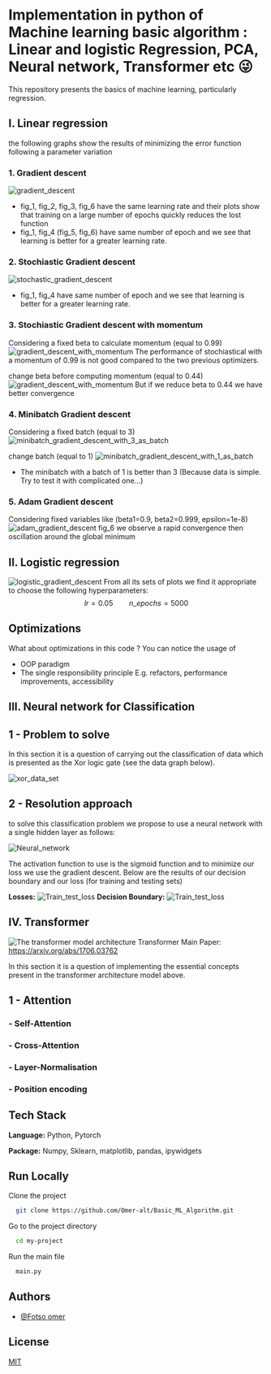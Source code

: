 # Implementation in python of Machine learning basic algorithm : Linear and logistic Regression, PCA, Neural network, Transformer etc 😜

This repository presents the basics of machine learning, particularly regression.

## I. Linear regression

the following graphs show the results of minimizing the error function following a parameter variation

### 1. Gradient descent
![gradient_descent](/public/assets/Graddient_descent.png)
- fig_1, fig_2, fig_3, fig_6  have the same learning rate and their plots show that training on a large number of epochs quickly reduces the lost function
- fig_1, fig_4 (fig_5, fig_6) have same number of epoch and we see that learning is better for a greater learning rate.


### 2. Stochiastic Gradient descent
![stochastic_gradient_descent](/public/assets/Stochiastic_gradient_descent.png)
- fig_1, fig_4  have same number of epoch and we see that learning is better for a greater learning rate.  

### 3. Stochiastic Gradient descent with momentum
Considering a fixed beta to calculate momentum  (equal to 0.99)
![gradient_descent_with_momentum](/public/assets/Stochiastic_with_momentum_099.png)
The performance of stochiastical with a momentum of 0.99 is not good compared to the two previous optimizers.

change beta before computing momentum  (equal to 0.44)
![gradient_descent_with_momentum](/public/assets/Sgd_momentum_044.png)
But if we reduce beta to 0.44 we have better convergence

### 4. Minibatch Gradient descent 
Considering a fixed batch (equal to 3)
![minibatch_gradient_descent_with_3_as_batch](/public/assets/Minibatch_gradient_descent_3.png)

change batch (equal to 1)
![minibatch_gradient_descent_with_1_as_batch](/public/assets/Minibach_1.png)
- The minibatch with a batch of 1 is better than 3 (Because data is simple. Try to test it with complicated one...)

### 5. Adam Gradient descent
Considering fixed variables like (beta1=0.9, beta2=0.999, epsilon=1e-8) 
![adam_gradient_descent](/public/assets/adam_gradient_descent.png)
fig_6 we observe a rapid convergence then oscillation around the global minimum

## II. Logistic regression

![logistic_gradient_descent](/public/assets/Logistique_regression1.png)
From all its sets of plots we find it appropriate to choose the following hyperparameters:  $$lr = 0.05  \qquad n\_epochs = 5000$$

## Optimizations

What about optimizations in this code ? You can notice the usage of
-  OOP paradigm
- The single responsibility principle
E.g. refactors, performance improvements, accessibility
## III. Neural network for Classification
## 1 - Problem to solve
In this section it is a question of carrying out the classification of data which is presented as the Xor logic gate (see the data graph below).

![xor_data_set](/public/assets/xor_data_set.png)

## 2 - Resolution approach
to solve this classification problem we propose to use a neural network with a single hidden layer as follows:

![Neural_network](/public/assets/Neural1-Page-2.png)

The activation function to use is the sigmoid function and to minimize our loss we use the gradient descent. Below are the results of our decision boundary and our loss (for training and testing sets)

**Losses:** 
![Train_test_loss](/public/assets/Losses.png)
**Decision Boundary:** 
![Train_test_loss](/public/assets/decision_boundary.png)

## IV. Transformer 
![The transformer model architecture](https://i.stack.imgur.com/eAKQu.png)
Transformer Main Paper: https://arxiv.org/abs/1706.03762

In this section it is a question of implementing the essential concepts present in the transformer architecture model above.

## 1 - Attention
### -  Self-Attention
### -  Cross-Attention
### -  Layer-Normalisation
### -  Position encoding



## Tech Stack

**Language:** Python, Pytorch

**Package:** Numpy, Sklearn, matplotlib, pandas, ipywidgets

## Run Locally

Clone the project

```bash
  git clone https://github.com/Omer-alt/Basic_ML_Algorithm.git
```

Go to the project directory

```bash
  cd my-project
```

Run the main file

```bash
  main.py
```



## Authors

- [@Fotso omer](https://portfolio-omer-alt.vercel.app/)

## License

[MIT](https://choosealicense.com/licenses/mit/)





















